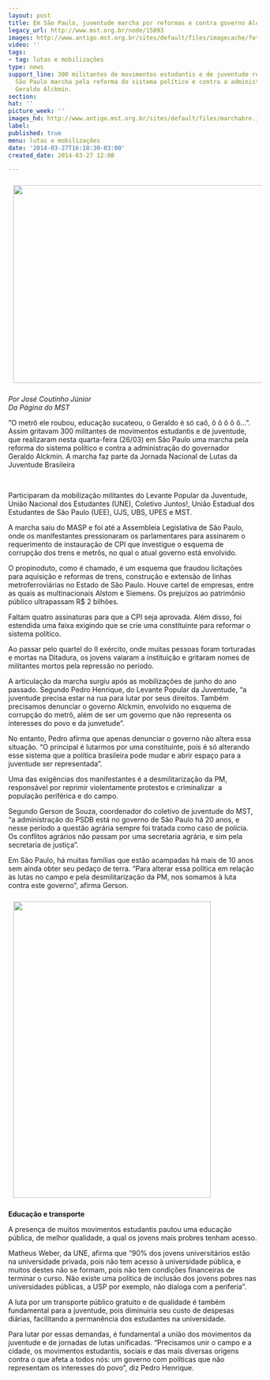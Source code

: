 ```yaml
---
layout: post
title: Em São Paulo, juventude marcha por reformas e contra governo Alckmin
legacy_url: http://www.mst.org.br/node/15893
images: http://www.antigo.mst.org.br/sites/default/files/imagecache/foto_destaque/marchabre.jpg
video: ''
tags:
- tag: lutas e mobilizações
type: news
support_line: 300 militantes de movimentos estudantis e de juventude realizaram em
  São Paulo marcha pela reforma do sistema político e contra a administração do governador
  Geraldo Alckmin.
section: 
hat: ''
picture_week: ''
images_hd: http://www.antigo.mst.org.br/sites/default/files/marchabre.jpg
label: 
published: true
menu: lutas e mobilizações
date: '2014-03-27T16:18:30-03:00'
created_date: 2014-03-27 12:00

---
```

<p><img style="vertical-align: middle; margin: 10px;" src="http://www.antigo.mst.org.br/sites/default/files/20140326_152007.jpg" alt="" height="400" width="600"></p><p><em>Por José Coutinho Júnior<br>Da Página do MST</em></p><p>“O metrô ele roubou, educação sucateou, o Geraldo é só caô, ô ô ô ô ô...”. Assim gritavam 300 militantes de movimentos estudantis e de juventude, que realizaram nesta quarta-feira (26/03) em São Paulo uma marcha pela reforma do sistema político e contra a administração do governador Geraldo Alckmin. A marcha faz parte da Jornada Nacional de Lutas da Juventude Brasileira</p><p class="MsoNormal">&nbsp;</p> <p class="MsoNormal">Participaram da mobilização militantes do Levante Popular da Juventude, União Nacional dos Estudantes (UNE), Coletivo Juntos!, União Estadual dos Estudantes de São Paulo (UEE), UJS, UBS, UPES e MST.</p> <p class="MsoNormal">A marcha saiu do MASP e foi até a Assembleia Legislativa de São Paulo, onde os manifestantes pressionaram os parlamentares para assinarem o requerimento de instauração de CPI que investigue o esquema de corrupção dos trens e metrôs, no qual o atual governo está envolvido.</p><p class="MsoNormal">O propinoduto, como é chamado, é um esquema que fraudou licitações para aquisição e reformas de trens, construção e extensão de linhas metroferroviárias no Estado de São Paulo. Houve cartel de empresas, entre as quais as multinacionais Alstom e Siemens. Os prejuízos ao patrimônio público ultrapassam R$ 2 bilhões.</p> <p class="MsoNormal">Faltam quatro assinaturas para que a CPI seja aprovada. Além disso, foi estendida uma faixa exigindo que se crie uma constituinte para reformar o sistema político.</p> <p class="MsoNormal">Ao passar pelo quartel do II exército, onde muitas pessoas foram torturadas e mortas na Ditadura, os jovens vaiaram a instituição e gritaram nomes de militantes mortos pela repressão no período.</p> <p class="MsoNormal">A articulação da marcha surgiu após as mobilizações de junho do ano passado. Segundo Pedro Henrique, do Levante Popular da Juventude, “a juventude precisa estar na rua para lutar por seus direitos. Também precisamos denunciar o governo Alckmin, envolvido no esquema de corrupção do metrô, além de ser um governo que não representa os interesses do povo e da junvetude”.</p> <p class="MsoNormal">No entanto, Pedro afirma que apenas denunciar o governo não altera essa situação. “O principal é lutarmos por uma constituinte, pois é só alterando esse sistema que a política brasileira pode mudar e abrir espaço para a juventude ser representada”.</p> <p class="MsoNormal">Uma das exigências dos manifestantes é a desmilitarização da PM, responsável por reprimir violentamente protestos e criminalizar&nbsp; a população periférica e do campo.</p> <p class="MsoNormal">Segundo Gerson de Souza, coordenador do coletivo de juventude do MST, “a administração do PSDB está no governo de São Paulo há 20 anos, e nesse período a questão agrária sempre foi tratada como caso de polícia. Os conflitos agrários não passam por uma secretaria agrária, e sim pela secretaria de justiça”.</p> <p class="MsoNormal">Em São Paulo, há muitas famílias que estão acampadas há mais de 10 anos sem ainda obter seu pedaço de terra. “Para alterar essa política em relação às lutas no campo e pela desmilitarização da PM, nos somamos à luta contra este governo”, afirma Gerson.</p><p class="MsoNormal"><img style="margin: 10px;" src="http://www.antigo.mst.org.br/sites/default/files/photo1.jpg" alt="" height="600" width="400"></p> <p class="MsoNormal"><strong>Educação e transporte</strong></p> <p class="MsoNormal">A presença de muitos movimentos estudantis pautou uma educação pública, de melhor qualidade, a qual os jovens mais probres tenham acesso.</p> <p class="MsoNormal">Matheus Weber, da UNE, afirma que “90% dos jovens universitários estão na universidade privada, pois não tem acesso à universidade pública, e muitos destes não se formam, pois não tem condições financeiras de terminar o curso. Não existe uma política de inclusão dos jovens pobres nas universidades públicas, a USP por exemplo, não dialoga com a periferia”.</p> <p class="MsoNormal">A luta por um transporte público gratuito e de qualidade é também fundamental para a juventude, pois diminuiria seu custo de despesas diárias, facilitando a permanência dos estudantes na universidade.</p> <p class="MsoNormal">Para lutar por essas demandas, é fundamental a união dos movimentos da juventude e de jornadas de lutas unificadas. “Precisamos unir o campo e a cidade, os movimentos estudantis, sociais e das mais diversas origens contra o que afeta a todos nós: um governo com políticas que não representam os interesses do povo”, diz Pedro Henrique. &nbsp;</p>
